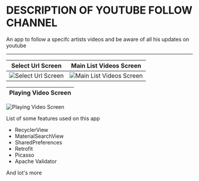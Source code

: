# DESCRIPTION OF YOUTUBE FOLLOW CHANNEL
An app to follow a specifc artists videos and be aware of all his updates on youtube

---

Select Url Screen                     |  Main List Videos Screen           |
:-----------------------------------:|:-----------------------------------:|
![Select Url Screen](https://i.pinimg.com/originals/82/03/b9/8203b9c83dcd8b141cd6dd6b257cc5cd.png) | ![Main List Videos Screen](https://i.pinimg.com/originals/82/03/b9/8203b9c83dcd8b141cd6dd6b257cc5cd.png)


Playing Video Screen                     | 
:---------------------------------------:|
![Playing Video Screen](https://i.pinimg.com/originals/15/0b/b8/150bb87ca2d2eb6e4a21d5342c2d6e24.png)


List of some features used on this app

* RecyclerView
* MaterialSearchView
* SharedPreferences
* Retrofit
* Picasso
* Apache Validator

And lot's more
